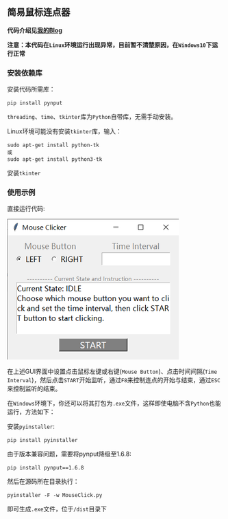 ## 简易鼠标连点器

**代码介绍见[我的Blog](https://komorebi660.github.io/2021/09/04/MouseClick/)**

**注意：本代码在`Linux`环境运行出现异常，目前暂不清楚原因，在`Windows10`下运行正常**

### 安装依赖库

安装代码所需库：

```
pip install pynput
```

`threading`、`time`、`tkinter`库为`Python`自带库，无需手动安装。

Linux环境可能没有安装`tkinter`库，输入：

```
sudo apt-get install python-tk
或
sudo apt-get install python3-tk
```

安装`tkinter`

### 使用示例

直接运行代码:

![GUI界面](GUI.png)

在上述GUI界面中设置点击鼠标左键或右键(`Mouse Button`)、点击时间间隔(`Time Interval`)，然后点击`START`开始监听，通过`F8`来控制连点的开始与结束，通过`ESC`来控制监听的结束。

在`Windows`环境下，你还可以将其打包为`.exe`文件，这样即使电脑不含`Python`也能运行，方法如下：

安装`pyinstaller`:

```
pip install pyinstaller
```

由于版本兼容问题，需要将pynput降级至1.6.8:

```
pip install pynput==1.6.8
```

然后在源码所在目录执行：

```
pyinstaller -F -w MouseClick.py
```

即可生成`.exe`文件，位于`/dist`目录下